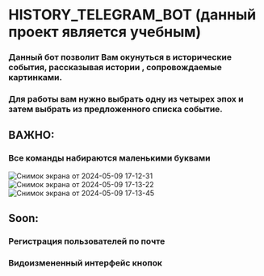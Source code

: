 # **HISTORY_TELEGRAM_BOT (данный проект является учебным)**
### Данный бот позволит Вам окунуться в исторические события, рассказывая истории , сопровождаемые картинками.
### Для работы вам нужно выбрать одну из четырех эпох и затем выбрать из предложенного списка событие.
## ВАЖНО:
### Все команды набираются маленькими буквами
![Снимок экрана от 2024-05-09 17-12-31](https://github.com/mMm1m/HistoryTelegramBot/assets/104731296/6865c9cd-a7e8-4dca-b210-84c546ad1fb0)
![Снимок экрана от 2024-05-09 17-13-22](https://github.com/mMm1m/HistoryTelegramBot/assets/104731296/526629d3-4b0d-4d09-938e-65be769d4428)
![Снимок экрана от 2024-05-09 17-13-45](https://github.com/mMm1m/HistoryTelegramBot/assets/104731296/d5593591-cbe2-43c1-9053-bfc02d6df4b6)

## Soon:
### Регистрация пользователей по почте
### Видоизмененный интерфейс кнопок
